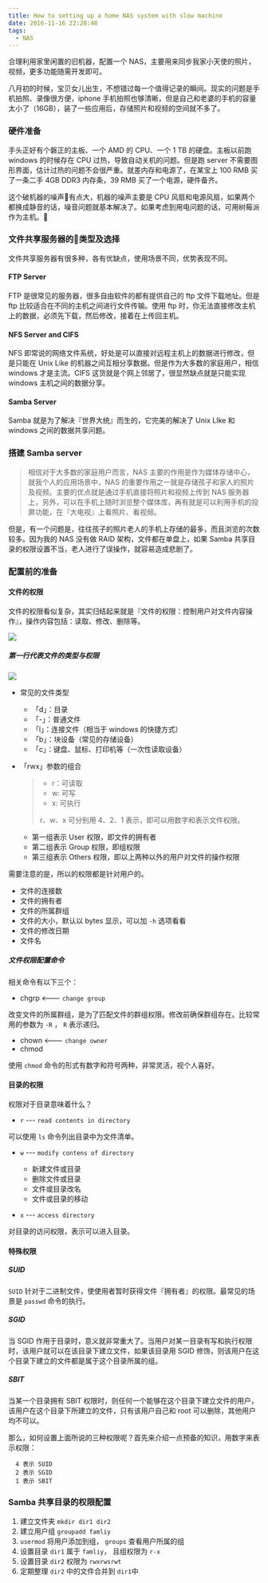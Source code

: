 ```yaml
---
title: How to setting up a home NAS system with slow machine
date: 2016-11-16 22:28:48
tags:
  - NAS
---
```


合理利用家里闲置的旧机器，配置一个 NAS，主要用来同步我家小天使的照片，视频，更多功能随需开发即可。

<!--more  -->

八月初的时候，宝贝女儿出生，不想错过每一个值得记录的瞬间。现实的问题是手机拍照、录像很方便，iphone 手机拍照也够清晰，但是自己和老婆的手机的容量太小了（16GB），装了一些应用后，存储照片和视频的空间就不多了。

### 硬件准备

手头正好有个磐正的主板、一个 AMD 的 CPU、一个 1 TB 的硬盘。主板以前跑 windows 的时候存在 CPU 过热，导致自动关机的问题。但是跑 server 不需要图形界面，估计过热的问题不会很严重。就差内存和电源了，在某宝上 100 RMB 买了一条二手 4GB DDR3 内存条，39 RMB 买了一个电源，硬件备齐。

这个破机器的噪声有点大，机器的噪声主要是 CPU 风扇和电源风扇，如果两个都换成静音的话，噪音问题就基本解决了。如果考虑到用电问题的话，可用树莓派作为主机。


### 文件共享服务器的类型及选择

文件共享服务器有很多种，各有优缺点，使用场景不同，优势表现不同。

#### FTP Server

FTP 是很常见的服务器，很多自由软件的都有提供自己的 ftp 文件下载地址。但是 ftp 比较适合在不同的主机之间进行文件传输。使用 ftp 时，你无法直接修改主机上的数据，必须先下载，然后修改，接着在上传回主机。


#### NFS Server and CIFS

NFS 即常说的网络文件系统，好处是可以直接对远程主机上的数据进行修改，但是只能在 Unix Like 的机器之间互相分享数据。但是作为大多数的家庭用户，相信 windows 才是主流。CIFS 这货就是个网上邻居了，很显然缺点就是只能实现 windows 主机之间的数据分享。

#### Samba Server

Samba 就是为了解决『世界大统』而生的，它完美的解决了 Unix LIke 和 windows 之间的数据共享问题。

### 搭建 Samba server




>相信对于大多数的家庭用户而言，NAS 主要的作用是作为媒体存储中心，就我个人的应用场景中，NAS 的重要作用之一就是存储孩子和家人的照片及视频。主要的优点就是通过手机直接将照片和视频上传到 NAS 服务器上，另外，可以在手机上随时浏览整个媒体库，再有就是可以利用手机的投屏功能，在『大电视』上看照片、看视频。

但是，有一个问题是，往往孩子的照片老人的手机上存储的最多，而且浏览的次数较多。因为我的 NAS 没有做 RAID 架构，文件都在单盘上，如果 Samba 共享目录的权限设置不当，老人进行了误操作，就容易造成悲剧了。

<!-- more -->
### 配置前的准备

#### 文件的权限

文件的权限看似复杂，其实归结起来就是『文件的权限：控制用户对文件内容操作』，操作内容包括：读取、修改、删除等。

![](http://linux.vbird.org/linux_basic/0210filepermission//centos7_0210filepermission_2.gif)

##### 第一行代表文件的类型与权限

![](http://linux.vbird.org/linux_basic/0210filepermission//0210filepermission_3.gif)

- 常见的文件类型
  - 「d」：目录
  - 「-」：普通文件
  - 「l」：连接文件（相当于 windows 的快捷方式）
  - 「b」：块设备（常见的存储设备）
  - 「c」：键盘、鼠标、打印机等（一次性读取设备）

- 「rwx」参数的组合

  > - r：可读取
  > - w: 可写
  > - x: 可执行
  >
  > r、w、x 可分别用 4、2、1 表示，即可以用数字和表示文件权限。

  - 第一组表示 User 权限，即文件的拥有者
  - 第二组表示 Group 权限，即组权限
  - 第三组表示 Others 权限，即以上两种以外的用户对文件的操作权限

需要注意的是，所以的权限都是针对用户的。

- 文件的连接数
- 文件的拥有者
- 文件的所属群组
- 文件的大小，默认以 bytes 显示，可以加 `-h` 选项看看
- 文件的修改日期
- 文件名

##### 文件权限配置命令

相关命令有以下三个：

- chgrp <--- `change group`

改变文件的所属群组，是为了匹配文件的群组权限。修改前确保群组存在。比较常用的参数为 `-R` ， `R` 表示递归。
- chown <--- `change owner`
- chmod

使用 `chmod` 命令的形式有数字和符号两种，非常灵活，视个人喜好。


#### 目录的权限

权限对于目录意味着什么？

- `r` --- `read contents in directory`

可以使用 `ls` 命令列出目录中为文件清单。

- `w` --- `modify contens of directory`

  - 新建文件或目录
  - 删除文件或目录
  - 文件或目录改名
  - 文件或目录的移动
- `x` --- `access directory`

对目录的访问权限，表示可以进入目录。

#### 特殊权限

##### SUID

`SUID` 针对于二进制文件，使使用者暂时获得文件『拥有者』的权限。最常见的场景是 `passwd` 命令的执行。

##### SGID

当 SGID 作用于目录时，意义就非常重大了。当用户对某一目录有写和执行权限时，该用户就可以在该目录下建立文件，如果该目录用 SGID 修饰，则该用户在这个目录下建立的文件都是属于这个目录所属的组。

##### SBIT

当某一个目录拥有 SBIT 权限时，则任何一个能够在这个目录下建立文件的用户，该用户在这个目录下所建立的文件，只有该用户自己和 root 可以删除，其他用户均不可以。


那么，如何设置上面所说的三种权限呢？首先来介绍一点预备的知识，用数字来表示权限：

```
  4 表示 SUID
  2 表示 SGID
  1 表示 SBIT
```

### Samba 共享目录的权限配置

1. 建立文件夹 `mkdir dir1 dir2`
2. 建立用户组 `groupadd famliy`
3. `usermod` 将用户添加到组， `groups` 查看用户所属的组
4. 设置目录 `dir1` 属于 `famliy`， 且组权限为 `r-x`
5. 设置目录 `dir2` 权限为 `rwxrwsrwt`
6. 定期整理 `dir2` 中的文件合并到 `dir1`中
